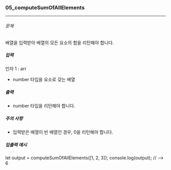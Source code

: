 ### 05_computeSumOfAllElements

***

###### 문제 

배열을 입력받아 배열의 모든 요소의 합을 리턴해야 합니다.

##### 입력

인자 1 : arr
- number 타입을 요소로 갖는 배열

##### 출력

- number 타입을 리턴해야 합니다.

##### 주의 사항

- 입력받은 배열이 빈 배열인 경우, 0을 리턴해야 합니다.

##### 입출력 예시

let output = computeSumOfAllElements([1, 2, 3]);
console.log(output); // --> 6